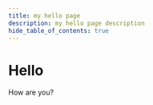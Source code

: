 ```yaml
---
title: my hello page
description: my hello page description
hide_table_of_contents: true
---
```


# Hello

How are you?